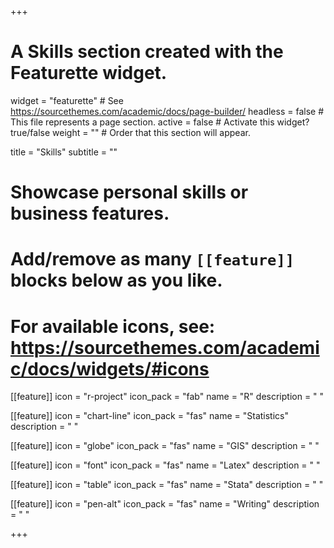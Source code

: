 +++
# A Skills section created with the Featurette widget.
widget = "featurette"  # See https://sourcethemes.com/academic/docs/page-builder/
headless = false  # This file represents a page section.
active = false  # Activate this widget? true/false
weight = "" # Order that this section will appear.

title = "Skills"
subtitle = ""

# Showcase personal skills or business features.
# 
# Add/remove as many `[[feature]]` blocks below as you like.
# 
# For available icons, see: https://sourcethemes.com/academic/docs/widgets/#icons

[[feature]]
  icon = "r-project"
  icon_pack = "fab"
  name = "R"
  description = " "
  
[[feature]]
  icon = "chart-line"
  icon_pack = "fas"
  name = "Statistics"
  description = " "  
  
[[feature]]
  icon = "globe"
  icon_pack = "fas"
  name = "GIS"
  description = " "
  
 [[feature]]
  icon = "font"
  icon_pack = "fas"
  name = "Latex"
  description = " "
  
 [[feature]]
  icon = "table"
  icon_pack = "fas"
  name = "Stata"
  description = " "

 [[feature]]
  icon = "pen-alt"
  icon_pack = "fas"
  name = "Writing"
  description = " "
  
+++
